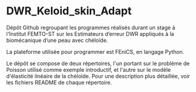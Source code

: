 # DWR_Keloid_skin_Adapt

Dépôt Github regroupant les programmes réalisés durant un stage à l'Institut FEMTO-ST sur les Estimateurs d’erreur DWR appliqués à la
biomécanique d’une peau avec chéloïde.

La plateforme utilisée pour programmer est FEniCS, en langage Python.

Le dépôt se compose de deux répertoires, l'un portant sur le problème de Poisson utilisé comme exemple introductif,
et l'autre sur le modèle d'élasticité linéaire de la chéloïde.
Pour une description plus détaillée, voir les fichiers README de chaque répertoire.

